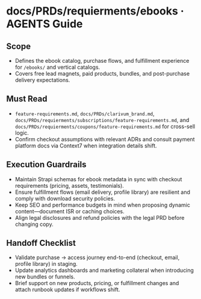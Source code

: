 # docs/PRDs/requierments/ebooks · AGENTS Guide

## Scope
- Defines the ebook catalog, purchase flows, and fulfillment experience for `/ebooks/` and vertical catalogs.
- Covers free lead magnets, paid products, bundles, and post-purchase delivery expectations.

## Must Read
- `feature-requirements.md`, `docs/PRDs/clarivum_brand.md`, `docs/PRDs/requierments/subscriptions/feature-requirements.md`, and `docs/PRDs/requierments/coupons/feature-requirements.md` for cross-sell logic.
- Confirm checkout assumptions with relevant ADRs and consult payment platform docs via Context7 when integration details shift.

## Execution Guardrails
- Maintain Strapi schemas for ebook metadata in sync with checkout requirements (pricing, assets, testimonials).
- Ensure fulfillment flows (email delivery, profile library) are resilient and comply with download security policies.
- Keep SEO and performance budgets in mind when proposing dynamic content—document ISR or caching choices.
- Align legal disclosures and refund policies with the legal PRD before changing copy.

## Handoff Checklist
- Validate purchase → access journey end-to-end (checkout, email, profile library) in staging.
- Update analytics dashboards and marketing collateral when introducing new bundles or funnels.
- Brief support on new products, pricing, or fulfillment changes and attach runbook updates if workflows shift.
